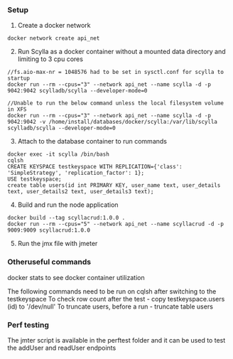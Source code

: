 ### Setup

1. Create a docker network

```
docker network create api_net
```

2. Run Scylla as a docker container without a mounted data directory and limiting to 3 cpu cores
```
//fs.aio-max-nr = 1048576 had to be set in sysctl.conf for scylla to startup
docker run --rm --cpus="3" --network api_net --name scylla -d -p 9042:9042 scylladb/scylla --developer-mode=0

//Unable to run the below command unless the local filesystem volume in XFS
docker run --rm --cpus="3" --network api_net --name scylla -d -p 9042:9042 -v /home/install/databases/docker/scylla:/var/lib/scylla scylladb/scylla --developer-mode=0
```

3. Attach to the database container to run commands

```
docker exec -it scylla /bin/bash
cqlsh
CREATE KEYSPACE testkeyspace WITH REPLICATION={'class': 'SimpleStrategy', 'replication_factor': 1};
USE testkeyspace;
create table users(id int PRIMARY KEY, user_name text, user_details text, user_details2 text, user_details3 text);
```

4. Build and run the node application

```
docker build --tag scyllacrud:1.0.0 .
docker run --rm --cpus="5" --network api_net --name scyllacrud -d -p 9009:9009 scyllacrud:1.0.0
```

5. Run the jmx file with jmeter

### Otheruseful commands
docker stats to see docker container utilization

The following commands need to be run on cqlsh after switching to the testkeyspace
To check row count after the test - copy testkeyspace.users (id) to '/dev/null'
To truncate users, before a run - truncate table users

### Perf testing
The jmter script is available in the perftest folder and it can be used to test the addUser and readUser endpoints